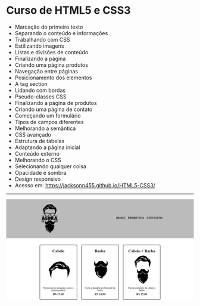 Curso de HTML5 e CSS3
===============================================
- Marcação do primeiro texto
- Separando o conteúdo e informações
- Trabalhando com CSS
- Estilizando imagens
- Listas e divisões de conteúdo
- Finalizando a página
- Criando uma página produtos
- Navegação entre páginas
- Posicionamento dos elementos
- A tag section
- Lidando com bordas
- Pseudo-classes CSS
- Finalizando a página de produtos
- Criando uma página de contato
- Começando um formulário
- Tipos de campos diferentes
- Melhorando a semântica
- CSS avançado
- Estrutura de tabelas
- Adaptando a página inicial
- Conteúdo externo
- Melhorando o CSS
- Selecionando qualquer coisa
- Opacidade e sombra
- Design responsivo
- Acesso em: https://jacksonn455.github.io/HTML5-CSS3/

--------------------
 ![](https://github.com/jacksonn455/HTML5-CSS3/blob/master/img/img.png)
